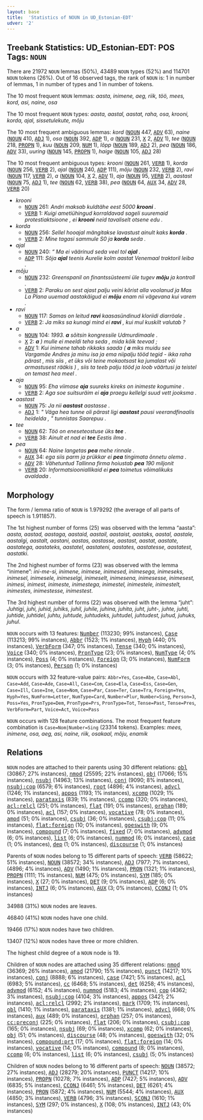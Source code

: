 ```yaml
---
layout: base
title:  'Statistics of NOUN in UD_Estonian-EDT'
udver: '2'
---
```


## Treebank Statistics: UD_Estonian-EDT: POS Tags: `NOUN`

There are 21972 `NOUN` lemmas (50%), 43489 `NOUN` types (52%) and 114701 `NOUN` tokens (26%).
Out of 16 observed tags, the rank of `NOUN` is: 1 in number of lemmas, 1 in number of types and 1 in number of tokens.

The 10 most frequent `NOUN` lemmas: <em>aasta, inimene, aeg, riik, töö, mees, kord, asi, naine, osa</em>

The 10 most frequent `NOUN` types:  <em>aasta, aastal, aastat, raha, osa, krooni, korda, ajal, sissetulekute, mõju</em>

The 10 most frequent ambiguous lemmas: <em>kord</em> (<tt><a href="et_edt-pos-NOUN.html">NOUN</a></tt> 447, <tt><a href="et_edt-pos-ADV.html">ADV</a></tt> 63), <em>naine</em> (<tt><a href="et_edt-pos-NOUN.html">NOUN</a></tt> 410, <tt><a href="et_edt-pos-ADJ.html">ADJ</a></tt> 1), <em>osa</em> (<tt><a href="et_edt-pos-NOUN.html">NOUN</a></tt> 392, <tt><a href="et_edt-pos-ADP.html">ADP</a></tt> 1), <em>a</em> (<tt><a href="et_edt-pos-NOUN.html">NOUN</a></tt> 231, <tt><a href="et_edt-pos-X.html">X</a></tt> 2, <tt><a href="et_edt-pos-ADV.html">ADV</a></tt> 1), <em>tee</em> (<tt><a href="et_edt-pos-NOUN.html">NOUN</a></tt> 218, <tt><a href="et_edt-pos-PROPN.html">PROPN</a></tt> 1), <em>kuu</em> (<tt><a href="et_edt-pos-NOUN.html">NOUN</a></tt> 209, <tt><a href="et_edt-pos-NUM.html">NUM</a></tt> 1), <em>lõpp</em> (<tt><a href="et_edt-pos-NOUN.html">NOUN</a></tt> 189, <tt><a href="et_edt-pos-ADJ.html">ADJ</a></tt> 2), <em>pea</em> (<tt><a href="et_edt-pos-NOUN.html">NOUN</a></tt> 186, <tt><a href="et_edt-pos-ADV.html">ADV</a></tt> 33), <em>uuring</em> (<tt><a href="et_edt-pos-NOUN.html">NOUN</a></tt> 145, <tt><a href="et_edt-pos-PROPN.html">PROPN</a></tt> 1), <em>haige</em> (<tt><a href="et_edt-pos-NOUN.html">NOUN</a></tt> 105, <tt><a href="et_edt-pos-ADJ.html">ADJ</a></tt> 28)

The 10 most frequent ambiguous types:  <em>krooni</em> (<tt><a href="et_edt-pos-NOUN.html">NOUN</a></tt> 261, <tt><a href="et_edt-pos-VERB.html">VERB</a></tt> 1), <em>korda</em> (<tt><a href="et_edt-pos-NOUN.html">NOUN</a></tt> 256, <tt><a href="et_edt-pos-VERB.html">VERB</a></tt> 2), <em>ajal</em> (<tt><a href="et_edt-pos-NOUN.html">NOUN</a></tt> 240, <tt><a href="et_edt-pos-ADP.html">ADP</a></tt> 111), <em>mõju</em> (<tt><a href="et_edt-pos-NOUN.html">NOUN</a></tt> 232, <tt><a href="et_edt-pos-VERB.html">VERB</a></tt> 2), <em>ravi</em> (<tt><a href="et_edt-pos-NOUN.html">NOUN</a></tt> 117, <tt><a href="et_edt-pos-VERB.html">VERB</a></tt> 2), <em>a</em> (<tt><a href="et_edt-pos-NOUN.html">NOUN</a></tt> 104, <tt><a href="et_edt-pos-X.html">X</a></tt> 2, <tt><a href="et_edt-pos-ADV.html">ADV</a></tt> 1), <em>aja</em> (<tt><a href="et_edt-pos-NOUN.html">NOUN</a></tt> 95, <tt><a href="et_edt-pos-VERB.html">VERB</a></tt> 2), <em>aastast</em> (<tt><a href="et_edt-pos-NOUN.html">NOUN</a></tt> 75, <tt><a href="et_edt-pos-ADJ.html">ADJ</a></tt> 1), <em>tee</em> (<tt><a href="et_edt-pos-NOUN.html">NOUN</a></tt> 62, <tt><a href="et_edt-pos-VERB.html">VERB</a></tt> 38), <em>pea</em> (<tt><a href="et_edt-pos-NOUN.html">NOUN</a></tt> 64, <tt><a href="et_edt-pos-AUX.html">AUX</a></tt> 34, <tt><a href="et_edt-pos-ADV.html">ADV</a></tt> 28, <tt><a href="et_edt-pos-VERB.html">VERB</a></tt> 20)


* <em>krooni</em>
  * <tt><a href="et_edt-pos-NOUN.html">NOUN</a></tt> 261: <em>Andri maksab kuldtähe eest 5000 <b>krooni</b> .</em>
  * <tt><a href="et_edt-pos-VERB.html">VERB</a></tt> 1: <em>Kuigi ametiühingud korraldavad sageli suuremaid protestiaktsioone , ei <b>krooni</b> neid tavaliselt otsene edu .</em>
* <em>korda</em>
  * <tt><a href="et_edt-pos-NOUN.html">NOUN</a></tt> 256: <em>Sellel hooajal mängitakse lavastust ainult kaks <b>korda</b> .</em>
  * <tt><a href="et_edt-pos-VERB.html">VERB</a></tt> 2: <em>Mine tagasi sammule S0 ja <b>korda</b> seda .</em>
* <em>ajal</em>
  * <tt><a href="et_edt-pos-NOUN.html">NOUN</a></tt> 240: <em>“ Ma ei väärinud seda veel tol <b>ajal</b> .</em>
  * <tt><a href="et_edt-pos-ADP.html">ADP</a></tt> 111: <em>Sõja <b>ajal</b> teenis Aurelie kolm aastat Venemaal traktoril leiba .</em>
* <em>mõju</em>
  * <tt><a href="et_edt-pos-NOUN.html">NOUN</a></tt> 232: <em>Greenspanil on finantssüsteemi üle tugev <b>mõju</b> ja kontroll .</em>
  * <tt><a href="et_edt-pos-VERB.html">VERB</a></tt> 2: <em>Paraku on sest ajast palju veini kõrist alla voolanud ja Mas La Plana uuemad aastakäigud ei <b>mõju</b> enam nii vägevana kui varem .</em>
* <em>ravi</em>
  * <tt><a href="et_edt-pos-NOUN.html">NOUN</a></tt> 117: <em>Samas on leitud <b>ravi</b> kaasasündinud kloriidi diarröale .</em>
  * <tt><a href="et_edt-pos-VERB.html">VERB</a></tt> 2: <em>Ja miks sa kunagi mind ei <b>ravi</b> , kui mul kuskilt valutab ?</em>
* <em>a</em>
  * <tt><a href="et_edt-pos-NOUN.html">NOUN</a></tt> 104: <em>1993. <b>a</b> sõitsin kongressile Udmurdimaale .</em>
  * <tt><a href="et_edt-pos-X.html">X</a></tt> 2: <em><b>a</b> ) mulle ei meeldi teha seda , mida kõik teevad ;</em>
  * <tt><a href="et_edt-pos-ADV.html">ADV</a></tt> 1: <em>Kui inimene tahab rikkaks saada ( <b>a</b> miks muidu see Vargamäe Andres ja minu isa ja ema niipalju tööd tegid - ikka raha pärast , mis siis , et üks või teine mokaotsast ka jumalast või armastusest rääkis ) , siis ta teeb palju tööd ja loob väärtusi ja teistel on temast hea meel .</em>
* <em>aja</em>
  * <tt><a href="et_edt-pos-NOUN.html">NOUN</a></tt> 95: <em>Eha viimase <b>aja</b> suureks kireks on inimeste kogumine .</em>
  * <tt><a href="et_edt-pos-VERB.html">VERB</a></tt> 2: <em>Aga soe suitsuräim ei <b>aja</b> praegu kellelgi suud vett jooksma .</em>
* <em>aastast</em>
  * <tt><a href="et_edt-pos-NOUN.html">NOUN</a></tt> 75: <em>Ja nii <b>aastast</b> aastasse .</em>
  * <tt><a href="et_edt-pos-ADJ.html">ADJ</a></tt> 1: <em>" Väga hea tunne oli pärast ligi <b>aastast</b> pausi veerandfinaalis heidelda , " tunnistas Saarepuu .</em>
* <em>tee</em>
  * <tt><a href="et_edt-pos-NOUN.html">NOUN</a></tt> 62: <em>Töö on eneseteostuse üks <b>tee</b> .</em>
  * <tt><a href="et_edt-pos-VERB.html">VERB</a></tt> 38: <em>Ainult et nad ei <b>tee</b> Eestis ilma .</em>
* <em>pea</em>
  * <tt><a href="et_edt-pos-NOUN.html">NOUN</a></tt> 64: <em>Naine langetas <b>pea</b> mehe rinnale .</em>
  * <tt><a href="et_edt-pos-AUX.html">AUX</a></tt> 34: <em>ega siis parm ja prükkar ei <b>pea</b> tingimata õnnetu olema .</em>
  * <tt><a href="et_edt-pos-ADV.html">ADV</a></tt> 28: <em>Vähetuntud Tallinna firma hoiustab <b>pea</b> 190 miljonit</em>
  * <tt><a href="et_edt-pos-VERB.html">VERB</a></tt> 20: <em>Informatsiooniallikaid ei <b>pea</b> toimetus võimalikuks avaldada .</em>

## Morphology

The form / lemma ratio of `NOUN` is 1.979292 (the average of all parts of speech is 1.911857).

The 1st highest number of forms (25) was observed with the lemma “aasta”: <em>aasta, aastad, aastaga, aastaid, aastail, aastaist, aastaks, aastal, aastale, aastalgi, aastalt, aastani, aastas, aastasse, aastast, aastat, aastate, aastatega, aastateks, aastatel, aastateni, aastates, aastatesse, aastatest, aastatki</em>.

The 2nd highest number of forms (23) was observed with the lemma “inimene”: <em>ini-me-si, inimene, inimese, inimesed, inimesega, inimeseks, inimesel, inimesele, inimeselgi, inimeselt, inimesena, inimesesse, inimesest, inimesi, inimest, inimeste, inimestega, inimestel, inimestele, inimestelt, inimestes, inimestesse, inimestest</em>.

The 3rd highest number of forms (22) was observed with the lemma “juht”: <em>Juhtigi, juhi, juhid, juhiks, juhil, juhile, juhina, juhita, juht, juht-, juhte, juhti, juhtide, juhtidel, juhtu, juhtude, juhtudeks, juhtudel, juhtudest, juhud, juhuks, juhul</em>.

`NOUN` occurs with 13 features: <tt><a href="et_edt-feat-Number.html">Number</a></tt> (113230; 99% instances), <tt><a href="et_edt-feat-Case.html">Case</a></tt> (113213; 99% instances), <tt><a href="et_edt-feat-Abbr.html">Abbr</a></tt> (1523; 1% instances), <tt><a href="et_edt-feat-Hyph.html">Hyph</a></tt> (440; 0% instances), <tt><a href="et_edt-feat-VerbForm.html">VerbForm</a></tt> (347; 0% instances), <tt><a href="et_edt-feat-Tense.html">Tense</a></tt> (340; 0% instances), <tt><a href="et_edt-feat-Voice.html">Voice</a></tt> (340; 0% instances), <tt><a href="et_edt-feat-PronType.html">PronType</a></tt> (23; 0% instances), <tt><a href="et_edt-feat-NumType.html">NumType</a></tt> (4; 0% instances), <tt><a href="et_edt-feat-Poss.html">Poss</a></tt> (4; 0% instances), <tt><a href="et_edt-feat-Foreign.html">Foreign</a></tt> (3; 0% instances), <tt><a href="et_edt-feat-NumForm.html">NumForm</a></tt> (3; 0% instances), <tt><a href="et_edt-feat-Person.html">Person</a></tt> (1; 0% instances)

`NOUN` occurs with 32 feature-value pairs: `Abbr=Yes`, `Case=Abe`, `Case=Abl`, `Case=Add`, `Case=Ade`, `Case=All`, `Case=Com`, `Case=Ela`, `Case=Ess`, `Case=Gen`, `Case=Ill`, `Case=Ine`, `Case=Nom`, `Case=Par`, `Case=Ter`, `Case=Tra`, `Foreign=Yes`, `Hyph=Yes`, `NumForm=Letter`, `NumType=Card`, `Number=Plur`, `Number=Sing`, `Person=3`, `Poss=Yes`, `PronType=Dem`, `PronType=Prs`, `PronType=Tot`, `Tense=Past`, `Tense=Pres`, `VerbForm=Part`, `Voice=Act`, `Voice=Pass`

`NOUN` occurs with 128 feature combinations.
The most frequent feature combination is `Case=Nom|Number=Sing` (23314 tokens).
Examples: <em>mees, inimene, osa, aeg, asi, naine, riik, osakaal, mõju, enamik</em>


## Relations

`NOUN` nodes are attached to their parents using 30 different relations: <tt><a href="et_edt-dep-obl.html">obl</a></tt> (30867; 27% instances), <tt><a href="et_edt-dep-nmod.html">nmod</a></tt> (25595; 22% instances), <tt><a href="et_edt-dep-obj.html">obj</a></tt> (17066; 15% instances), <tt><a href="et_edt-dep-nsubj.html">nsubj</a></tt> (14963; 13% instances), <tt><a href="et_edt-dep-conj.html">conj</a></tt> (9090; 8% instances), <tt><a href="et_edt-dep-nsubj-cop.html">nsubj:cop</a></tt> (6579; 6% instances), <tt><a href="et_edt-dep-root.html">root</a></tt> (4896; 4% instances), <tt><a href="et_edt-dep-advcl.html">advcl</a></tt> (1246; 1% instances), <tt><a href="et_edt-dep-appos.html">appos</a></tt> (1193; 1% instances), <tt><a href="et_edt-dep-xcomp.html">xcomp</a></tt> (1029; 1% instances), <tt><a href="et_edt-dep-parataxis.html">parataxis</a></tt> (839; 1% instances), <tt><a href="et_edt-dep-ccomp.html">ccomp</a></tt> (320; 0% instances), <tt><a href="et_edt-dep-acl-relcl.html">acl:relcl</a></tt> (251; 0% instances), <tt><a href="et_edt-dep-flat.html">flat</a></tt> (191; 0% instances), <tt><a href="et_edt-dep-orphan.html">orphan</a></tt> (189; 0% instances), <tt><a href="et_edt-dep-acl.html">acl</a></tt> (157; 0% instances), <tt><a href="et_edt-dep-vocative.html">vocative</a></tt> (78; 0% instances), <tt><a href="et_edt-dep-amod.html">amod</a></tt> (51; 0% instances), <tt><a href="et_edt-dep-csubj.html">csubj</a></tt> (36; 0% instances), <tt><a href="et_edt-dep-csubj-cop.html">csubj:cop</a></tt> (11; 0% instances), <tt><a href="et_edt-dep-flat-foreign.html">flat:foreign</a></tt> (10; 0% instances), <tt><a href="et_edt-dep-goeswith.html">goeswith</a></tt> (9; 0% instances), <tt><a href="et_edt-dep-compound.html">compound</a></tt> (7; 0% instances), <tt><a href="et_edt-dep-fixed.html">fixed</a></tt> (7; 0% instances), <tt><a href="et_edt-dep-advmod.html">advmod</a></tt> (6; 0% instances), <tt><a href="et_edt-dep-list.html">list</a></tt> (6; 0% instances), <tt><a href="et_edt-dep-nummod.html">nummod</a></tt> (6; 0% instances), <tt><a href="et_edt-dep-case.html">case</a></tt> (1; 0% instances), <tt><a href="et_edt-dep-dep.html">dep</a></tt> (1; 0% instances), <tt><a href="et_edt-dep-discourse.html">discourse</a></tt> (1; 0% instances)

Parents of `NOUN` nodes belong to 15 different parts of speech: <tt><a href="et_edt-pos-VERB.html">VERB</a></tt> (58622; 51% instances), <tt><a href="et_edt-pos-NOUN.html">NOUN</a></tt> (38572; 34% instances), <tt><a href="et_edt-pos-ADJ.html">ADJ</a></tt> (7977; 7% instances),  (4896; 4% instances), <tt><a href="et_edt-pos-ADV.html">ADV</a></tt> (1490; 1% instances), <tt><a href="et_edt-pos-PRON.html">PRON</a></tt> (1321; 1% instances), <tt><a href="et_edt-pos-PROPN.html">PROPN</a></tt> (1111; 1% instances), <tt><a href="et_edt-pos-NUM.html">NUM</a></tt> (475; 0% instances), <tt><a href="et_edt-pos-SYM.html">SYM</a></tt> (185; 0% instances), <tt><a href="et_edt-pos-X.html">X</a></tt> (27; 0% instances), <tt><a href="et_edt-pos-DET.html">DET</a></tt> (9; 0% instances), <tt><a href="et_edt-pos-ADP.html">ADP</a></tt> (6; 0% instances), <tt><a href="et_edt-pos-INTJ.html">INTJ</a></tt> (6; 0% instances), <tt><a href="et_edt-pos-AUX.html">AUX</a></tt> (3; 0% instances), <tt><a href="et_edt-pos-CCONJ.html">CCONJ</a></tt> (1; 0% instances)

34988 (31%) `NOUN` nodes are leaves.

46840 (41%) `NOUN` nodes have one child.

19466 (17%) `NOUN` nodes have two children.

13407 (12%) `NOUN` nodes have three or more children.

The highest child degree of a `NOUN` node is 19.

Children of `NOUN` nodes are attached using 35 different relations: <tt><a href="et_edt-dep-nmod.html">nmod</a></tt> (36369; 26% instances), <tt><a href="et_edt-dep-amod.html">amod</a></tt> (21790; 15% instances), <tt><a href="et_edt-dep-punct.html">punct</a></tt> (14217; 10% instances), <tt><a href="et_edt-dep-conj.html">conj</a></tt> (8888; 6% instances), <tt><a href="et_edt-dep-case.html">case</a></tt> (7421; 5% instances), <tt><a href="et_edt-dep-acl.html">acl</a></tt> (6983; 5% instances), <tt><a href="et_edt-dep-cc.html">cc</a></tt> (6468; 5% instances), <tt><a href="et_edt-dep-det.html">det</a></tt> (6258; 4% instances), <tt><a href="et_edt-dep-advmod.html">advmod</a></tt> (6152; 4% instances), <tt><a href="et_edt-dep-nummod.html">nummod</a></tt> (5183; 4% instances), <tt><a href="et_edt-dep-cop.html">cop</a></tt> (4362; 3% instances), <tt><a href="et_edt-dep-nsubj-cop.html">nsubj:cop</a></tt> (4104; 3% instances), <tt><a href="et_edt-dep-appos.html">appos</a></tt> (3421; 2% instances), <tt><a href="et_edt-dep-acl-relcl.html">acl:relcl</a></tt> (2992; 2% instances), <tt><a href="et_edt-dep-mark.html">mark</a></tt> (1709; 1% instances), <tt><a href="et_edt-dep-obl.html">obl</a></tt> (1410; 1% instances), <tt><a href="et_edt-dep-parataxis.html">parataxis</a></tt> (1381; 1% instances), <tt><a href="et_edt-dep-advcl.html">advcl</a></tt> (668; 0% instances), <tt><a href="et_edt-dep-aux.html">aux</a></tt> (489; 0% instances), <tt><a href="et_edt-dep-orphan.html">orphan</a></tt> (257; 0% instances), <tt><a href="et_edt-dep-cc-preconj.html">cc:preconj</a></tt> (225; 0% instances), <tt><a href="et_edt-dep-flat.html">flat</a></tt> (206; 0% instances), <tt><a href="et_edt-dep-csubj-cop.html">csubj:cop</a></tt> (165; 0% instances), <tt><a href="et_edt-dep-nsubj.html">nsubj</a></tt> (69; 0% instances), <tt><a href="et_edt-dep-xcomp.html">xcomp</a></tt> (62; 0% instances), <tt><a href="et_edt-dep-obj.html">obj</a></tt> (51; 0% instances), <tt><a href="et_edt-dep-discourse.html">discourse</a></tt> (48; 0% instances), <tt><a href="et_edt-dep-goeswith.html">goeswith</a></tt> (32; 0% instances), <tt><a href="et_edt-dep-compound-prt.html">compound:prt</a></tt> (17; 0% instances), <tt><a href="et_edt-dep-flat-foreign.html">flat:foreign</a></tt> (14; 0% instances), <tt><a href="et_edt-dep-vocative.html">vocative</a></tt> (14; 0% instances), <tt><a href="et_edt-dep-compound.html">compound</a></tt> (8; 0% instances), <tt><a href="et_edt-dep-ccomp.html">ccomp</a></tt> (6; 0% instances), <tt><a href="et_edt-dep-list.html">list</a></tt> (6; 0% instances), <tt><a href="et_edt-dep-csubj.html">csubj</a></tt> (5; 0% instances)

Children of `NOUN` nodes belong to 16 different parts of speech: <tt><a href="et_edt-pos-NOUN.html">NOUN</a></tt> (38572; 27% instances), <tt><a href="et_edt-pos-ADJ.html">ADJ</a></tt> (28279; 20% instances), <tt><a href="et_edt-pos-PUNCT.html">PUNCT</a></tt> (14217; 10% instances), <tt><a href="et_edt-pos-PROPN.html">PROPN</a></tt> (10278; 7% instances), <tt><a href="et_edt-pos-ADP.html">ADP</a></tt> (7427; 5% instances), <tt><a href="et_edt-pos-ADV.html">ADV</a></tt> (6835; 5% instances), <tt><a href="et_edt-pos-CCONJ.html">CCONJ</a></tt> (6461; 5% instances), <tt><a href="et_edt-pos-DET.html">DET</a></tt> (6261; 4% instances), <tt><a href="et_edt-pos-PRON.html">PRON</a></tt> (5872; 4% instances), <tt><a href="et_edt-pos-NUM.html">NUM</a></tt> (5544; 4% instances), <tt><a href="et_edt-pos-AUX.html">AUX</a></tt> (4850; 3% instances), <tt><a href="et_edt-pos-VERB.html">VERB</a></tt> (4796; 3% instances), <tt><a href="et_edt-pos-SCONJ.html">SCONJ</a></tt> (1610; 1% instances), <tt><a href="et_edt-pos-SYM.html">SYM</a></tt> (297; 0% instances), <tt><a href="et_edt-pos-X.html">X</a></tt> (108; 0% instances), <tt><a href="et_edt-pos-INTJ.html">INTJ</a></tt> (43; 0% instances)

